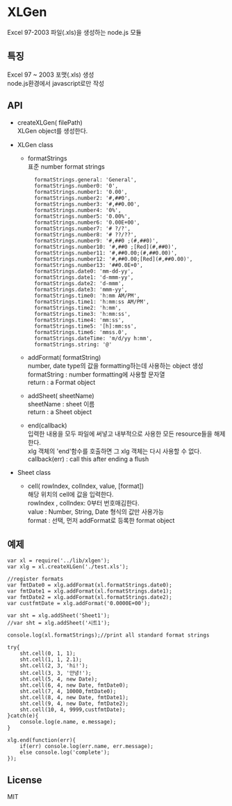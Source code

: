 # XLGen
Excel 97-2003 파일(.xls)을 생성하는 node.js 모듈

## 특징

  Excel 97 ~ 2003 포맷(.xls) 생성  
  node.js환경에서 javascript로만 작성  

## API
  * createXLGen( filePath)  
      XLGen object를 생성한다.
        
  * XLGen class
    
    * formatStrings  
      표준 number format strings  
            
            formatStrings.general: 'General',
            formatStrings.number0: '0',
            formatStrings.number1: '0.00',
            formatStrings.number2: '#,##0',
            formatStrings.number3: '#,##0.00',
            formatStrings.number4: '0%',
            formatStrings.number5: '0.00%',
            formatStrings.number6: '0.00E+00',
            formatStrings.number7: '# ?/?',
            formatStrings.number8: '# ??/??',
            formatStrings.number9: '#,##0 ;(#,##0)',
            formatStrings.number10: '#,##0 ;[Red](#,##0)',
            formatStrings.number11: '#,##0.00;(#,##0.00)',
            formatStrings.number12: '#,##0.00;[Red](#,##0.00)',
            formatStrings.number13: '##0.0E+0',
            formatStrings.date0: 'mm-dd-yy',
            formatStrings.date1: 'd-mmm-yy',
            formatStrings.date2: 'd-mmm',
            formatStrings.date3: 'mmm-yy',
            formatStrings.time0: 'h:mm AM/PM',
            formatStrings.time1: 'h:mm:ss AM/PM',
            formatStrings.time2: 'h:mm',
            formatStrings.time3: 'h:mm:ss',
            formatStrings.time4: 'mm:ss',
            formatStrings.time5: '[h]:mm:ss',
            formatStrings.time6: 'mmss.0',
            formatStrings.dateTime: 'm/d/yy h:mm',
            formatStrings.string: '@'
  
    * addFormat( formatString)  
        number, date type의 값을 formatting하는데 사용하는 object 생성  
        formatString : number formatting에 사용할 문자열  
        return : a Format object  
            
    * addSheet( sheetName)  
        sheetName : sheet 이름  
        return : a Sheet object  
            
    * end(callback)  
        입력한 내용을 모두 파일에 써넣고 내부적으로 사용한 모든 resource들을 해제한다.  
        xlg 객체의 'end'함수를 호출하면 그 xlg 객체는 다시 사용할 수 없다.  
        callback(err) : call this after ending a flush  
            
  * Sheet class
    
    * cell( rowIndex, colIndex, value, [format])  
            해당 위치의 cell에 값을 입력한다.  
            rowIndex , colIndex: 0부터 번호매김한다.  
            value : Number, String, Date 형식의 값만 사용가능  
            format : 선택, 먼저 addFormat로 등록한 format object  
                
## 예제

    var xl = require('../lib/xlgen');
    var xlg = xl.createXLGen('./test.xls');
    
    //register formats
    var fmtDate0 = xlg.addFormat(xl.formatStrings.date0);
    var fmtDate1 = xlg.addFormat(xl.formatStrings.date1);
    var fmtDate2 = xlg.addFormat(xl.formatStrings.date2);
    var custfmtDate = xlg.addFormat('0.0000E+00');
    
    var sht = xlg.addSheet('Sheet1');
    //var sht = xlg.addSheet('시트1');
    
    console.log(xl.formatStrings);//print all standard format strings
    
    try{
        sht.cell(0, 1, 1);
        sht.cell(1, 1, 2.1);
        sht.cell(2, 3, 'hi!');
        sht.cell(3, 3, '안녕!');
        sht.cell(5, 4, new Date);
        sht.cell(6, 4, new Date, fmtDate0);
        sht.cell(7, 4, 10000,fmtDate0);
        sht.cell(8, 4, new Date, fmtDate1);
        sht.cell(9, 4, new Date, fmtDate2);
        sht.cell(10, 4, 9999,custfmtDate);
    }catch(e){
        console.log(e.name, e.message);
    }
    
    xlg.end(function(err){
        if(err) console.log(err.name, err.message);
        else console.log('complete');
    });


## License
MIT
